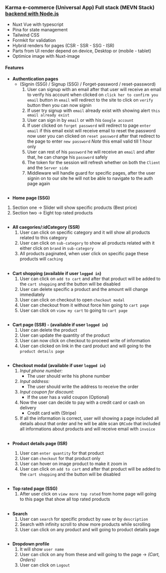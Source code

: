 ### Karma e-commerce (Universal App) Full stack (MEVN Stack) [backend with Node.js](https://github.com/karimtarek0000/karma-e-commerce-backend)

- Nuxt Vue with typescript
- Pina for state management
- Tailwind CSS
- Formkit for validation
- Hybrid renders for pages (CSR - SSR - SSG - ISR)
- Parts from UI render depend on device, Desktop or (mobile - tablet)
- Optimice image with Nuxt-image

#### Features

- **Authentication pages**
  - (Signin (SSG) / Signup (SSG) / Forget-password / reset-password)
    1.  User can signup with an email after that user will receive an email to verify his account when clicked on `click her to confirm you email` button in `email` will redirect to the site to click on `verify` button then you can now signin
    2.  If user try signup with `email` already exist with showing alert `this email already exist`
    3.  User can sign in by `email` or with his `Google account`
    4.  If user clicked on `forget password` will redirect to page `enter email` if this email exist will receive email to reset the password now user you can clicked on `reset password` after that redirect to the page to enter `new password`
        _Note_ this email valid till 1 hour only
    5.  User can rest of his `password` he will receive an `email` and after that, he can change his `password` safely
    6.  The token for the session will refresh whether on both the `Client` and the `Server side`
    7.  Middleware will handle guard for specific pages, after the user signin on to our site he will not be able to navigate to the auth page again

##

- **Home page (SSG)**

1. Section one -> Slider will show specific products (Best price)
2. Section two -> Eight top rated products

##

- **All caegories/:idCategory (SSR)**
  1.  User can click on specific category and it will show all products related to this category
  2.  User can click on `sub-category` to show all products related with it either click on `brand` in `sub-category`
  3.  All products paginated, when user click on specific page these products will `caching`

##

- **Cart shopping (available if user `logged in`)**
  1. User can click on `add to cart` and after that product will be added to the `cart shopping` and the button will be disabled
  2. User can delete specific a product and the amount will change immediately
  3. User can click on checkout to open `checkout modal`
  4. User can checkout from it without force him going to `cart page`
  5. User can click on `view my cart` to going to `cart page`

##

- **Cart page (SSR) - (available if user `logged in`)**
  1. User can delete the product
  2. User can update the quantity of the product
  3. User can now click on checkout to proceed write of information
  4. User can clicked on link in the card product and will going to the `product details page`

##

- **Checkout modal (available if user `logged in`)**
  1. _Input phone number:_
     - The user should write his phone number
  2. _Input address:_
     - The user should write the address to receive the order
  3. _Input coupon for discount:_
     - If the user has a valid coupon (Optional)
  4. Now the user can decide to pay with a credit card or cash on delivery
     - Credit card with (Stripe)
  5. If all the information is correct, user will showing a page included all details about that order and he will be able scan `QRCode` that included all informations about products and will receive email with `invoice`

##

- **Product details page (ISR)**

  1. User can `enter quantity` for that product
  2. User can `checkout` for that product only
  3. User can hover on image product to make it zoom in
  4. User can click on `add to cart` and after that product will be added to the `cart shopping` and the button will be disabled

##

- **Top rated page (SSG)**
  1.  After user click on `view more top rated` from home page will going to this page that show all top rated products

##

- **Search**
  1.  User can `search` for specific product by `name` or by `description`
  2.  Search with infinity scroll to show more products while scrolling
  3.  User can click on any product and will going to product details page

##

- **Dropdown profile**
  1. It will show `user name`
  2. User can click on any from these and will going to the page -> _(Cart, Orders)_
  3. User can click on `Logout`
